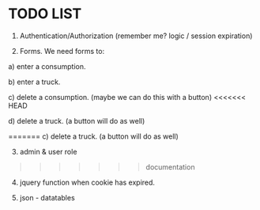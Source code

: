 TODO LIST
=========

1. Authentication/Authorization (remember me? logic / session expiration)

2. Forms. We need forms to:

a) enter a consumption.

b) enter a truck.

c) delete a consumption. (maybe we can do this with a button)
<<<<<<< HEAD

d) delete a truck. (a button will do as well)

=======
c) delete a truck. (a button will do as well)

3. admin & user role
>>>>>>> documentation

4. jquery function when cookie has expired.

5. json - datatables
